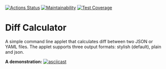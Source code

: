 
[![Actions Status](https://github.com/geoworo/java-project-71/workflows/hexlet-check/badge.svg)](https://github.com/geoworo/java-project-71/actions) [![Maintainability](https://api.codeclimate.com/v1/badges/0cc279d1934371289953/maintainability)](https://codeclimate.com/github/geoworo/java-project-71/maintainability) [![Test Coverage](https://api.codeclimate.com/v1/badges/0cc279d1934371289953/test_coverage)](https://codeclimate.com/github/geoworo/java-project-71/test_coverage)

# Diff Calculator

A simple command line applet that calculates diff between two JSON or YAML files.
The applet supports three output formats: stylish (default), plain and json.
 

**A demonstration:**
[![asciicast](https://asciinema.org/a/ZegbxobPwDC2S8hrhN9ofHOXk.svg)](https://asciinema.org/a/ZegbxobPwDC2S8hrhN9ofHOXk)
